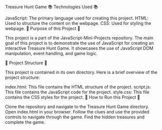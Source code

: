 Treasure Hunt Game
📚 Technologies Used 📚

JavaScript: The primary language used for creating this project.
HTML: Used to structure the content on the webpage.
CSS: Used for styling the webpage.
🎯 Purpose of this Project 🎯

This project is a part of the JavaScript-Mini-Projects repository. The main goal of this project is to demonstrate the use of JavaScript for creating an interactive Treasure Hunt Game. It showcases the use of JavaScript DOM manipulation, event handling, and game logic.

📂 Project Structure 📂

This project is contained in its own directory. Here is a brief overview of the project structure:

index.html: This file contains the HTML structure of the project.
script.js: This file contains the JavaScript code for the project.
style.css: This file contains the CSS styles for the project.
🚀 How to Run this Project 🚀

Clone the repository and navigate to the Treasure Hunt Game directory.
Open index.html in your browser.
Follow the clues and use the provided controls to navigate through the game.
Find the hidden treasures and complete the game.
